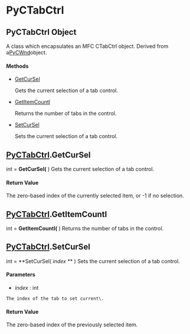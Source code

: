 # PyCTabCtrl

## PyCTabCtrl Object

A class which encapsulates an MFC CTabCtrl object\.  Derived from a[PyCWnd](#pycwnd)object\.

#### Methods


  - [GetCurSel](PyCTabCtrl.md#pyctabctrlgetcursel)

    Gets the current selection of a tab control\.&nbsp;

  - [GetItemCountl](PyCTabCtrl.md#pyctabctrlgetitemcountl)

    Returns the number of tabs in the control\.&nbsp;

  - [SetCurSel](PyCTabCtrl.md#pyctabctrlsetcursel)

    Sets the current selection of a tab control\.&nbsp;

## [PyCTabCtrl](#pyctabctrl)\.GetCurSel

int \= **GetCurSel\(** \)
Gets the current selection of a tab control\.

#### Return Value
The zero-based index of the currently selected item, or -1 if no selection\.

## [PyCTabCtrl](#pyctabctrl)\.GetItemCountl

int \= **GetItemCountl\(** \)
Returns the number of tabs in the control\.

## [PyCTabCtrl](#pyctabctrl)\.SetCurSel

int \= **SetCurSel\( *index* ** \)
Sets the current selection of a tab control\.

#### Parameters


  -  *index* : int

    The index of the tab to set current\.

#### Return Value
The zero-based index of the previously selected item\.